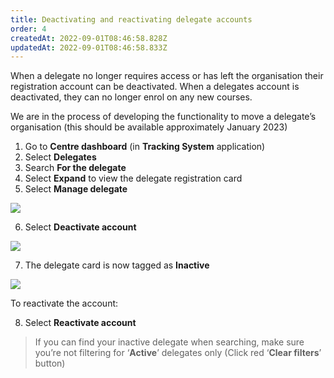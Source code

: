 ```yaml
---
title: Deactivating and reactivating delegate accounts
order: 4
createdAt: 2022-09-01T08:46:58.828Z
updatedAt: 2022-09-01T08:46:58.833Z
---
```

When a delegate no longer requires access or has left the organisation their registration account can be deactivated. When a delegates account is deactivated, they can no longer enrol on any new courses. ​

We are in the process of developing the functionality to move a delegate’s organisation (this should be available approximately January 2023)​

1. Go to **Centre dashboard** (in **Tracking System** application) ​
2. Select **Delegates**​
3. Search **For the delegate​**
4. Select **Expand** to view the delegate registration card
5. Select **Manage delegate**

![](/img/cm-6-13-Deactivating.jpg)

6. Select **Deactivate account​**

![](/img/cm-6-14-Deactivating.jpg)

7. The delegate card is now tagged as **Inactive**​

![](/img/cm-6-15-Deactivating.jpg)

To reactivate the account:​

8. Select **Reactivate account​**

> If you can find your inactive delegate when searching, make sure you’re not filtering for ‘**Active**’ delegates only (Click red ‘**Clear filters**’ button)  ​